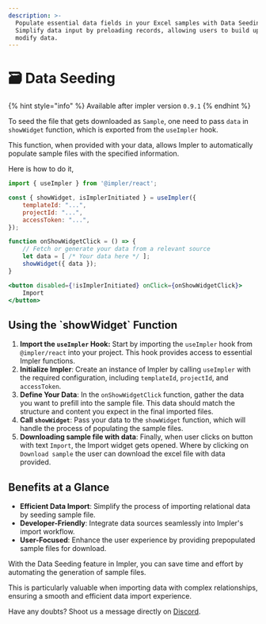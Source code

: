 ```yaml
---
description: >-
  Populate essential data fields in your Excel samples with Data Seeding.
  Simplify data input by preloading records, allowing users to build upon or
  modify data.
---
```


# 🗃️ Data Seeding

{% hint style="info" %}
Available after impler version `0.9.1`&#x20;
{% endhint %}

To seed the file that gets downloaded as `Sample`, one need to pass `data` in `showWidget` function, which is exported from the `useImpler` hook.

This function, when provided with your data, allows Impler to automatically populate sample files with the specified information.

Here is how to do it,

```jsx
import { useImpler } from '@impler/react';

const { showWidget, isImplerInitiated } = useImpler({
    templateId: "...",
    projectId: "...",
    accessToken: "...",
});

function onShowWidgetClick = () => {
    // Fetch or generate your data from a relevant source
    let data = [ /* Your data here */ ];
    showWidget({ data });
}

<button disabled={!isImplerInitiated} onClick={onShowWidgetClick}>
    Import
</button>
```

## Using the \`showWidget\` Function

1. **Import the `useImpler` Hook:** Start by importing the `useImpler` hook from `@impler/react` into your project. This hook provides access to essential Impler functions.
2. **Initialize Impler**: Create an instance of Impler by calling `useImpler` with the required configuration, including `templateId`, `projectId`, and `accessToken`.
3. **Define Your Data**: In the `onShowWidgetClick` function, gather the data you want to prefill into the sample file. This data should match the structure and content you expect in the final imported files.
4. **Call `showWidget`**: Pass your data to the `showWidget` function, which will handle the process of populating the sample files.
5. **Downloading sample file with data**: Finally, when user clicks on button with text `Import`, the Import widget gets opened. Where by clicking on `Download sample` the user can download the excel file with data provided.

## Benefits at a Glance

* **Efficient Data Import**: Simplify the process of importing relational data by seeding sample file.
* **Developer-Friendly**: Integrate data sources seamlessly into Impler's import workflow.
* **User-Focused**: Enhance the user experience by providing prepopulated sample files for download.

With the Data Seeding feature in Impler, you can save time and effort by automating the generation of sample files.

This is particularly valuable when importing data with complex relationships, ensuring a smooth and efficient data import experience.

Have any doubts? Shoot us a message directly on [Discord](https://discord.impler.io).
